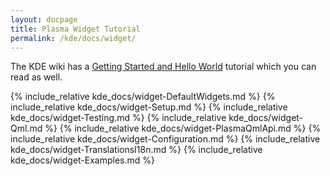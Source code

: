 ```yaml
---
layout: docpage
title: Plasma Widget Tutorial
permalink: /kde/docs/widget/
---
```


The KDE wiki has a [Getting Started and Hello World](https://techbase.kde.org/Development/Tutorials/Plasma5) tutorial which you can read as well.

<style>
/* Directory List */
ul.directory-tree,
ul.directory-tree ul {
    border-left: 2px solid #bfcdd8;
    margin-left: 16px;
}
ul.directory-tree li {
    position: relative;
    list-style-type: none;
    padding-left: 8px;
}
ul.directory-tree li:before {
    position: absolute;
    left: -8px;
    content: "├";
    margin-right: 0;
}
ul.directory-tree li:last-child:before {
    content: "└";
}
/* Bootstrap Alerts */
.alert {
    position: relative;
    padding: .75rem 1.25rem;
    margin-bottom: 1rem;
    border: 1px solid transparent;
    border-radius: .25rem;
}
.alert-primary {
    color: #004085;
    background-color: #cce5ff;
    border-color: #b8daff;
}
.alert-secondary {
    color: #383d41;
    background-color: #e2e3e5;
    border-color: #d6d8db;
}
</style>

<!-- ------- -->
{% include_relative kde_docs/widget-DefaultWidgets.md %}
{% include_relative kde_docs/widget-Setup.md %}
{% include_relative kde_docs/widget-Testing.md %}
{% include_relative kde_docs/widget-Qml.md %}
{% include_relative kde_docs/widget-PlasmaQmlApi.md %}
{% include_relative kde_docs/widget-Configuration.md %}
{% include_relative kde_docs/widget-TranslationsI18n.md %}
{% include_relative kde_docs/widget-Examples.md %}

<!-- ------- -->
<script type="text/javascript" src="/js/livereload.js"></script>
